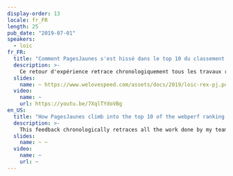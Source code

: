 ```yaml
---
display-order: 13
locale: fr_FR
length: 25
pub_date: "2019-07-01"
speakers:
  - loic
fr_FR:
  title: "Comment PagesJaunes s'est hissé dans le top 10 du classement webperf"
  description: >-
    Ce retour d'expérience retrace chronologiquement tous les travaux réalisés par mon équipe depuis 1 an pour améliorer la webperf sur www.pagesjaunes.fr. Je passe en revue tout ce que l'on a mis en place, les gains obtenus mais les échecs également.
  slides:
    name: ~ https://www.welovespeed.com/assets/docs/2019/loic-rex-pj.pdf
  video:
    name: ~
    url: https://youtu.be/7XqlTYdoVBg
en_US:
  title: "How PagesJaunes climb into the top 10 of the webperf ranking in France"
  description: >-
    This feedback chronologically retraces all the work done by my team over the past year to improve the webperf on www.pagesjaunes.fr. I will review everything that has been implemented, the achievements but also the failures.
  slides:
    name: ~ ~
  video:
    name: ~
    url: ~
---
```

